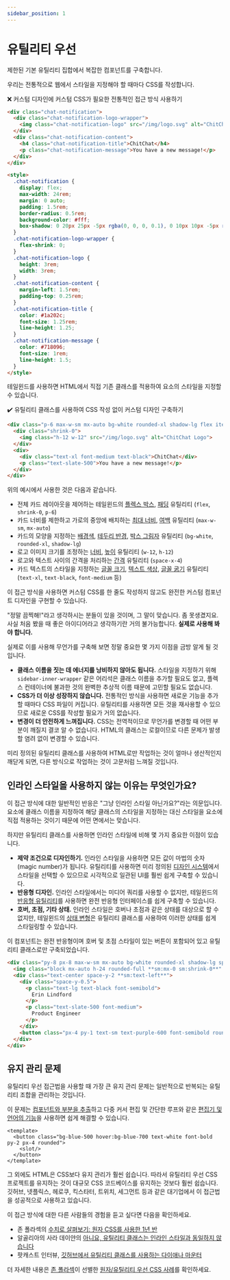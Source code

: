 ```yaml
---
sidebar_position: 1
---
```


# 유틸리티 우선

제한된 기본 유틸리티 집합에서 복잡한 컴포넌트를 구축합니다.

우리는 전통적으로 웹에서 스타일을 지정해야 할 때마다 CSS를 작성합니다.

❌ 커스텀 디자인에 커스텀 CSS가 필요한 전통적인 접근 방식 사용하기

```html
<div class="chat-notification">
  <div class="chat-notification-logo-wrapper">
    <img class="chat-notification-logo" src="/img/logo.svg" alt="ChitChat Logo">
  </div>
  <div class="chat-notification-content">
    <h4 class="chat-notification-title">ChitChat</h4>
    <p class="chat-notification-message">You have a new message!</p>
  </div>
</div>

<style>
  .chat-notification {
    display: flex;
    max-width: 24rem;
    margin: 0 auto;
    padding: 1.5rem;
    border-radius: 0.5rem;
    background-color: #fff;
    box-shadow: 0 20px 25px -5px rgba(0, 0, 0, 0.1), 0 10px 10px -5px rgba(0, 0, 0, 0.04);
  }
  .chat-notification-logo-wrapper {
    flex-shrink: 0;
  }
  .chat-notification-logo {
    height: 3rem;
    width: 3rem;
  }
  .chat-notification-content {
    margin-left: 1.5rem;
    padding-top: 0.25rem;
  }
  .chat-notification-title {
    color: #1a202c;
    font-size: 1.25rem;
    line-height: 1.25;
  }
  .chat-notification-message {
    color: #718096;
    font-size: 1rem;
    line-height: 1.5;
  }
</style>
```

테일윈드를 사용하면 HTML에서 직접 기존 클래스를 적용하여 요소의 스타일을 지정할 수 있습니다.

✔️ 유틸리티 클래스를 사용하여 CSS 작성 없이 커스텀 디자인 구축하기

```html
<div class="p-6 max-w-sm mx-auto bg-white rounded-xl shadow-lg flex items-center space-x-4">
  <div class="shrink-0">
    <img class="h-12 w-12" src="/img/logo.svg" alt="ChitChat Logo">
  </div>
  <div>
    <div class="text-xl font-medium text-black">ChitChat</div>
    <p class="text-slate-500">You have a new message!</p>
  </div>
</div>
```

위의 예시에서 사용한 것은 다음과 같습니다.

- 전체 카드 레이아웃을 제어하는 테일윈드의 [플렉스 박스](https://tailwindcss.com/docs/display#flex), [패딩](https://tailwindcss.com/docs/padding) 유틸리티 (`flex`, `shrink-0`, `p-6`)
- 카드 너비를 제한하고 가로의 중앙에 배치하는 [최대 너비](https://tailwindcss.com/docs/max-width), [여백](https://tailwindcss.com/docs/margin) 유틸리티 (`max-w-sm`, `mx-auto`)
- 카드의 모양을 지정하는 [배경색](https://tailwindcss.com/docs/background-color), [테두리 반경](https://tailwindcss.com/docs/border-radius), [박스 그림자](https://tailwindcss.com/docs/box-shadow) 유틸리티 (`bg-white`, `rounded-xl`, `shadow-lg`)
- 로고 이미지 크기를 조정하는 [너비](https://tailwindcss.com/docs/width), [높이](https://tailwindcss.com/docs/height) 유틸리티 (`w-12`, `h-12`)
- 로고와 텍스트 사이의 간격을 처리하는 [간격](https://tailwindcss.com/docs/space) 유틸리티 (`space-x-4`)
- 카드 텍스트의 스타일을 지정하는 [글꼴 크기](https://tailwindcss.com/docs/font-size), [텍스트 색상](https://tailwindcss.com/docs/text-color), [글꼴 굵기](https://tailwindcss.com/docs/font-weight) 유틸리티 (`text-xl`, `text-black`, `font-medium` 등)

이 접근 방식을 사용하면 커스텀 CSS를 한 줄도 작성하지 않고도 완전한 커스텀 컴포넌트 디자인을 구현할 수 있습니다.

"정말 끔찍해!"라고 생각하시는 분들이 있을 것이며, 그 말이 맞습니다. 좀 못생겼지요. 사실 처음 봤을 때 좋은 아이디어라고 생각하기란 거의 불가능합니다. **실제로 사용해 봐야 합니다.**

실제로 이를 사용해 무언가를 구축해 보면 정말 중요한 몇 가지 이점을 금방 알게 될 것입니다.

- **클래스 이름을 짓는 데 에너지를 낭비하지 않아도 됩니다.** 스타일을 지정하기 위해 `sidebar-inner-wrapper` 같은 어리석은 클래스 이름을 추가할 필요도 없고, 플렉스 컨테이너에 불과한 것의 완벽한 추상적 이름 때문에 고민할 필요도 없습니다.
- **CSS가 더 이상 성장하지 않습니다.** 전통적인 방식을 사용하면 새로운 기능을 추가할 때마다 CSS 파일이 커집니다. 유틸리티를 사용하면 모든 것을 재사용할 수 있으므로 새로운 CSS를 작성할 필요가 거의 없습니다.
- **변경이 더 안전하게 느껴집니다.** CSS는 전역적이므로 무언가를 변경할 때 어떤 부분이 깨질지 결코 알 수 없습니다. HTML의 클래스는 로컬이므로 다른 문제가 발생할 염려 없이 변경할 수 있습니다.

미리 정의된 유틸리티 클래스를 사용하여 HTML로만 작업하는 것이 얼마나 생산적인지 깨닫게 되면, 다른 방식으로 작업하는 것이 고문처럼 느껴질 것입니다.

## 인라인 스타일을 사용하지 않는 이유는 무엇인가요?

이 접근 방식에 대한 일반적인 반응은 "그냥 인라인 스타일 아닌가요?"라는 의문입니다. 요소에 클래스 이름을 지정하여 해당 클래스의 스타일을 지정하는 대신 스타일을 요소에 직접 적용하는 것이기 때문에 어떤 면에서는 맞습니다.

하지만 유틸리티 클래스를 사용하면 인라인 스타일에 비해 몇 가지 중요한 이점이 있습니다.

- **제약 조건으로 디자인하기.** 인라인 스타일을 사용하면 모든 값이 마법의 숫자(magic number)가 됩니다. 유틸리티를 사용하면 미리 정의된 [디자인 시스템](https://tailwindcss.com/docs/theme)에서 스타일을 선택할 수 있으므로 시각적으로 일관된 UI를 훨씬 쉽게 구축할 수 있습니다.
- **반응형 디자인.** 인라인 스타일에서는 미디어 쿼리를 사용할 수 없지만, 테일윈드의 [반응형 유틸리티](./responsive-design.md)를 사용하면 완전 반응형 인터페이스를 쉽게 구축할 수 있습니다.
- **호버, 초점, 기타 상태.** 인라인 스타일은 호버나 초점과 같은 상태를 대상으로 할 수 없지만, 테일윈드의 [상태 변형](./handling-hover-focus-other-states/index.md)은 유틸리티 클래스를 사용하여 이러한 상태를 쉽게 스타일링할 수 있습니다.

이 컴포넌트는 완전 반응형이며 호버 및 초점 스타일이 있는 버튼이 포함되어 있고 유틸리티 클래스로만 구축되었습니다.

```html
<div class="py-8 px-8 max-w-sm mx-auto bg-white rounded-xl shadow-lg space-y-2 **sm:py-4 sm:flex sm:items-center sm:space-y-0 sm:space-x-6**">
  <img class="block mx-auto h-24 rounded-full **sm:mx-0 sm:shrink-0**" src="/img/erin-lindford.jpg" alt="Woman's Face" />
  <div class="text-center space-y-2 **sm:text-left**">
    <div class="space-y-0.5">
      <p class="text-lg text-black font-semibold">
        Erin Lindford
      </p>
      <p class="text-slate-500 font-medium">
        Product Engineer
      </p>
    </div>
    <button class="px-4 py-1 text-sm text-purple-600 font-semibold rounded-full border border-purple-200 **hover:text-white hover:bg-purple-600 hover:border-transparent focus:outline-none focus:ring-2 focus:ring-purple-600 focus:ring-offset-2**">Message</button>
  </div>
</div>
```

## 유지 관리 문제

유틸리티 우선 접근법을 사용할 때 가장 큰 유지 관리 문제는 일반적으로 반복되는 유틸리티 조합을 관리하는 것입니다.

이 문제는 [컴포넌트와 부분을 추출](./reusing-styles.md#컴포넌트-및-부분-추출하기)하고 다중 커서 편집 및 간단한 루프와 같은 [편집기 및 언어의 기능](./reusing-styles.md#편집기-및-언어의-기능-사용하기)을 사용하면 쉽게 해결할 수 있습니다.

```vue title="PrimaryButton.vue"
<template>
  <button class="bg-blue-500 hover:bg-blue-700 text-white font-bold py-2 px-4 rounded">
    <slot/>
  </button>
</template>
```

그 외에도 HTML은 CSS보다 유지 관리가 훨씬 쉽습니다. 따라서 유틸리티 우선 CSS 프로젝트를 유지하는 것이 대규모 CSS 코드베이스를 유지하는 것보다 훨씬 쉽습니다. 깃허브, 넷플릭스, 헤로쿠, 킥스타터, 트위치, 세그먼트 등과 같은 대기업에서 이 접근법을 성공적으로 사용하고 있습니다.

이 접근 방식에 대한 다른 사람들의 경험을 듣고 싶다면 다음을 확인하세요.

- 존 폴라섹의 [수치로 살펴보기: 원자 CSS를 사용한 1년 반](https://medium.com/@johnpolacek/by-the-numbers-a-year-and-half-with-atomic-css-39d75b1263b4)
- 알골리아의 사라 데이얀의 [아니요, 유틸리티 클래스는 인라인 스타일과 동일하지 않습니다](https://frontstuff.io/no-utility-classes-arent-the-same-as-inline-styles)
- 팟캐스트 인터뷰, [깃허브에서 유틸리티 클래스를 사용하는 다이애나 마운터](http://www.fullstackradio.com/75)

더 자세한 내용은 [존 폴라섹](https://twitter.com/johnpolacek)이 선별한 [원자/유틸리티 우선 CSS 사례](https://johnpolacek.github.io/the-case-for-atomic-css/)를 확인하세요.